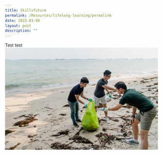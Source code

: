 ```yaml
---
title: Skillsfuture
permalink: /Resources/lifelong-learning/permalink
date: 2022-03-08
layout: post
description: ""
---
```


Test test![](/images/Beach%20Cleanup%20Sample.jpg)